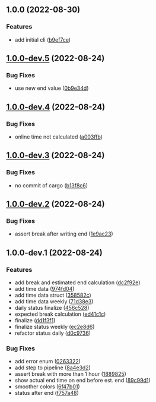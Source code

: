 ## 1.0.0 (2022-08-30)


### Features

* add initial cli ([b9ef7ce](https://github.com/ser-drephs/trackrs/commit/b9ef7cee842dc62d27195994e545604cb059ce45))

## [1.0.0-dev.5](https://github.com/ser-drephs/tracker/compare/v1.0.0-dev.4...v1.0.0-dev.5) (2022-08-24)


### Bug Fixes

* use new end value ([0b9e34d](https://github.com/ser-drephs/tracker/commit/0b9e34d80bf9427d94ff80a8abb1b33bbbd13c12))

## [1.0.0-dev.4](https://github.com/ser-drephs/tracker/compare/v1.0.0-dev.3...v1.0.0-dev.4) (2022-08-24)


### Bug Fixes

* online time not calculated ([a003ffb](https://github.com/ser-drephs/tracker/commit/a003ffb322d605a04f7d2813c18b361e9675b635))

## [1.0.0-dev.3](https://github.com/ser-drephs/tracker/compare/v1.0.0-dev.2...v1.0.0-dev.3) (2022-08-24)


### Bug Fixes

* no commit of cargo ([b13f8c6](https://github.com/ser-drephs/tracker/commit/b13f8c64833707037b6e669a730358d8e916c880))

## [1.0.0-dev.2](https://github.com/ser-drephs/tracker/compare/v1.0.0-dev.1...v1.0.0-dev.2) (2022-08-24)


### Bug Fixes

* assert break after writing end ([1e9ac23](https://github.com/ser-drephs/tracker/commit/1e9ac23df44145c3998cf2e26b4f1bf7b6a8fe37))

## 1.0.0-dev.1 (2022-08-24)


### Features

* add break and estimated end calculation ([dc2f92e](https://github.com/ser-drephs/tracker/commit/dc2f92ecb3d56410c3952dc985f98ef8ae646b16))
* add time data ([974fd04](https://github.com/ser-drephs/tracker/commit/974fd04ae92a989072647bed1c782602e60a8dbb))
* add time data struct ([358582c](https://github.com/ser-drephs/tracker/commit/358582c70cd63f34cb27c92ddd30f15378cac820))
* add time data weekly ([71d38e3](https://github.com/ser-drephs/tracker/commit/71d38e30a96e5e79bd7b3829db9d4fc37847c7e2))
* daily status finalize ([456c528](https://github.com/ser-drephs/tracker/commit/456c528e6872bd460c419a3c561606424bf63851))
* expected break calculation ([ed41c1c](https://github.com/ser-drephs/tracker/commit/ed41c1c0265d72469acda33605e3313420a5e323))
* finalize ([dd1f3f1](https://github.com/ser-drephs/tracker/commit/dd1f3f17eb32396b0cd77f25d02931136e18535a))
* finalize status weekly ([ec2e8d6](https://github.com/ser-drephs/tracker/commit/ec2e8d62578758551b8b2b2b9ae21af0b776028a))
* refactor status daily ([d0c9736](https://github.com/ser-drephs/tracker/commit/d0c9736165602201897f2b663020bfb42a1b7478))


### Bug Fixes

* add error enum ([0263322](https://github.com/ser-drephs/tracker/commit/02633222faab2884d58c3bf3b6c9ac35d3365992))
* add step to pipeline ([8a4e3d2](https://github.com/ser-drephs/tracker/commit/8a4e3d212bb35426c880b5303393640db65ece95))
* assert break with more than 1 hour ([1889825](https://github.com/ser-drephs/tracker/commit/188982547d88a9e89697bc97a16493ea11d33adf))
* show actual end time on end before est. end ([89c99d1](https://github.com/ser-drephs/tracker/commit/89c99d1bd459839ae7f1b08e032cfa2e6d5a90a9))
* smoother colors ([6f47b01](https://github.com/ser-drephs/tracker/commit/6f47b01bd8a04af2609d89a82a410b53542e0ccb))
* status after end ([f757a48](https://github.com/ser-drephs/tracker/commit/f757a4874e74785de6a3db41fd5c91ffcd94428f))
